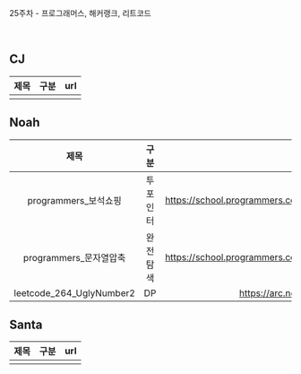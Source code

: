 25주차 - 프로그래머스, 해커랭크, 리트코드

</br>

## CJ

|제목|구분|url|
|:------:|:---:|:---:|
||||

## Noah

| 제목 | 구분 | url |
|:------:|:---:|:---:|
|programmers_보석쇼핑|투포인터|https://school.programmers.co.kr/learn/courses/30/lessons/67258|
|programmers_문자열압축|완전탐색|https://school.programmers.co.kr/learn/courses/30/lessons/60057|
|leetcode_264_UglyNumber2|DP|https://arc.net/l/quote/zkdtxqmc|

## Santa

|제목|구분|url|
|:------:|:---:|:---:|
||||
